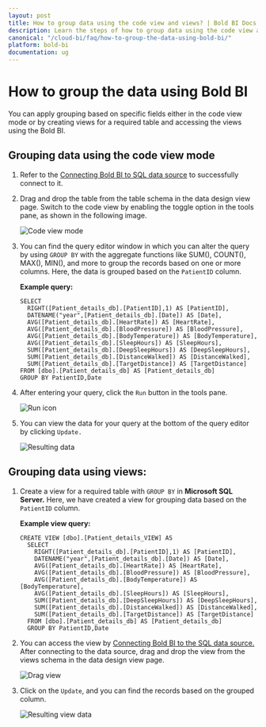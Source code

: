 ```yaml
---
layout: post
title: How to group data using the code view and views? | Bold BI Docs
description: Learn the steps of how to group data using the code view and views in Embedded Bold BI's Web designer to create & embed powerful dashboards.
canonical: "/cloud-bi/faq/how-to-group-the-data-using-bold-bi/"
platform: bold-bi
documentation: ug
---
```


# How to group the data using Bold BI

You can apply grouping based on specific fields either in the code view mode or by creating views for a required table and accessing the views using the Bold BI.

## Grouping data using the code view mode

1.	Refer to the [Connecting Bold BI to SQL data source](https://help.boldbi.com/embedded-bi/working-with-data-source/data-connectors/sql-data-source/#connecting-bold-bi-to-microsoft-sql-server-data-source) to successfully connect to it.

2.	Drag and drop the table from the table schema in the data design view page. Switch to the code view by enabling the toggle option in the tools pane, as shown in the following image.

    ![Code view mode](/bold-bi-docs/static/assets/embedded/faq/images/patientdb-code-view.png#max-width=100%)

3.	You can find the query editor window in which you can alter the query by using `GROUP BY` with the aggregate functions like SUM(), COUNT(), MAX(), MIN(), and more to group the records based on one or more columns. Here, the data is grouped based on the `PatientID` column.

     **Example query:**
	 
        SELECT
          RIGHT([Patient_details_db].[PatientID],1) AS [PatientID],
          DATENAME("year",[Patient_details_db].[Date]) AS [Date],
          AVG([Patient_details_db].[HeartRate]) AS [HeartRate],
          AVG([Patient_details_db].[BloodPressure]) AS [BloodPressure],
          AVG([Patient_details_db].[BodyTemperature]) AS [BodyTemperature],
          AVG([Patient_details_db].[SleepHours]) AS [SleepHours],
          SUM([Patient_details_db].[DeepSleepHours]) AS [DeepSleepHours],
          SUM([Patient_details_db].[DistanceWalked]) AS [DistanceWalked],
          SUM([Patient_details_db].[TargetDistance]) AS [TargetDistance]
        FROM [dbo].[Patient_details_db] AS [Patient_details_db]
        GROUP BY PatientID,Date

4.	After entering your query, click the `Run` button in the tools pane.

    ![Run icon](/bold-bi-docs/static/assets/embedded/faq/images/patientdb-run-icon.png#max-width=100%)
	
5.	You can view the data for your query at the bottom of the query editor by clicking `Update.`

    ![Resulting data](/bold-bi-docs/static/assets/embedded/faq/images/patientdb-grouping-result.png#max-width=100%)
	
## Grouping data using views:

1.	Create a view for a required table with `GROUP BY` in **Microsoft SQL Server.** Here, we have created a view for grouping data based on the `PatientID` column.

     **Example view query:**

        CREATE VIEW [dbo].[Patient_details_VIEW] AS
          SELECT
            RIGHT([Patient_details_db].[PatientID],1) AS [PatientID],
            DATENAME("year",[Patient_details_db].[Date]) AS [Date],
            AVG([Patient_details_db].[HeartRate]) AS [HeartRate],
            AVG([Patient_details_db].[BloodPressure]) AS [BloodPressure],
            AVG([Patient_details_db].[BodyTemperature]) AS [BodyTemperature],
            AVG([Patient_details_db].[SleepHours]) AS [SleepHours],
            SUM([Patient_details_db].[DeepSleepHours]) AS [DeepSleepHours],
            SUM([Patient_details_db].[DistanceWalked]) AS [DistanceWalked],
            SUM([Patient_details_db].[TargetDistance]) AS [TargetDistance]
          FROM [dbo].[Patient_details_db] AS [Patient_details_db]
          GROUP BY PatientID,Date

2.	You can access the view by [Connecting Bold BI to the SQL data source.](https://help.boldbi.com/embedded-bi/working-with-data-source/data-connectors/sql-data-source/#connecting-bold-bi-to-microsoft-sql-server-data-source) After connecting to the data source, drag and drop the view from the views schema in the data design view page.
    
    ![Drag view](/bold-bi-docs/static/assets/embedded/faq/images/drag-views.png#max-width=100%)
	
3.	Click on the `Update`, and you can find the records based on the grouped column.

    ![Resulting view data](/bold-bi-docs/static/assets/embedded/faq/images/view-data.png#max-width=100%)
	
    